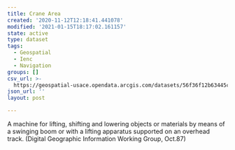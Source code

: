 ```yaml
---
title: Crane Area
created: '2020-11-12T12:18:41.441078'
modified: '2021-01-15T18:17:02.161157'
state: active
type: dataset
tags:
  - Geospatial
  - Ienc
  - Navigation
groups: []
csv_url: >-
  https://geospatial-usace.opendata.arcgis.com/datasets/56f36f12b63445cd901f52b79026eb8c_0.csv?outSR=%7B%22latestWkid%22%3A4326%2C%22wkid%22%3A4326%7D
json_url: ''
layout: post

---
```

A machine for lifting, shifting and lowering objects or materials by means of a swinging boom or with a lifting apparatus supported on an overhead track. (Digital Geographic Information Working Group, Oct.87)

